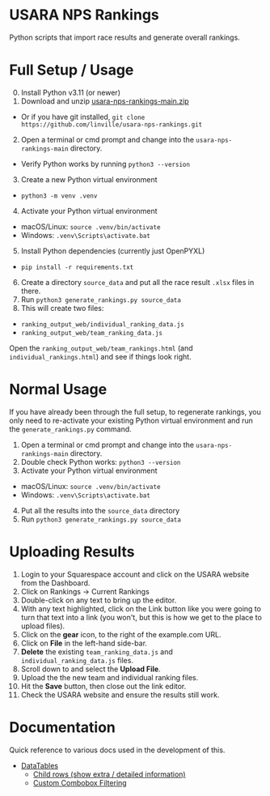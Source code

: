 # USARA NPS Rankings

Python scripts that import race results and generate overall rankings.

# Full Setup / Usage

0. Install Python v3.11 (or newer)
1. Download and unzip [usara-nps-rankings-main.zip](usara-nps-rankings-main.zip)
  - Or if you have git installed, `git clone https://github.com/linville/usara-nps-rankings.git`
2. Open a terminal or cmd prompt and change into the `usara-nps-rankings-main` directory.
  - Verify Python works by running `python3 --version`
3. Create a new Python virtual environment
  - `python3 -m venv .venv`
4. Activate your Python virtual environment
  - macOS/Linux: `source .venv/bin/activate`
  - Windows: `.venv\Scripts\activate.bat`
5. Install Python dependencies (currently just OpenPYXL)
  - `pip install -r requirements.txt`
6. Create a directory `source_data` and put all the race result `.xlsx` files in there.
7. Run `python3 generate_rankings.py source_data`
8. This will create two files:
  - `ranking_output_web/individual_ranking_data.js`
  - `ranking_output_web/team_ranking_data.js`

Open the `ranking_output_web/team_rankings.html` (and `individual_rankings.html`) and see if things look right.


# Normal Usage

If you have already been through the full setup, to regenerate rankings, you only need to re-activate your existing Python virtual environment and run the `generate_rankings.py` command.

1. Open a terminal or cmd prompt and change into the `usara-nps-rankings-main` directory.
2. Double check Python works: `python3 --version`
3. Activate your Python virtual environment
  - macOS/Linux: `source .venv/bin/activate`
  - Windows: `.venv\Scripts\activate.bat`
4. Put all the results into the `source_data` directory
5. Run `python3 generate_rankings.py source_data`

# Uploading Results

1. Login to your Squarespace account and click on the USARA website from the Dashboard.
2. Click on Rankings -> Current Rankings
3. Double-click on any text to bring up the editor.
4. With any text highlighted, click on the Link button like you were going to turn that text into a link (you won't, but this is how we get to the place to upload files).
5. Click on the **gear** icon, to the right of the example.com URL.
6. Click on **File** in the left-hand side-bar.
7. **Delete** the existing `team_ranking_data.js` and `individual_ranking_data.js` files.
8. Scroll down to and select the **Upload File**.
9. Upload the the new team and individual ranking files.
10. Hit the **Save** button, then close out the link editor.
11. Check the USARA website and ensure the results still work.


# Documentation

Quick reference to various docs used in the development of this.

- [DataTables](https://datatables.net)
  - [Child rows (show extra / detailed information)](https://datatables.net/examples/api/row_details.html)
  - [Custom Combobox Filtering](https://www.clintmcmahon.com/add-a-custom-search-filter-to-datatables-header/)
